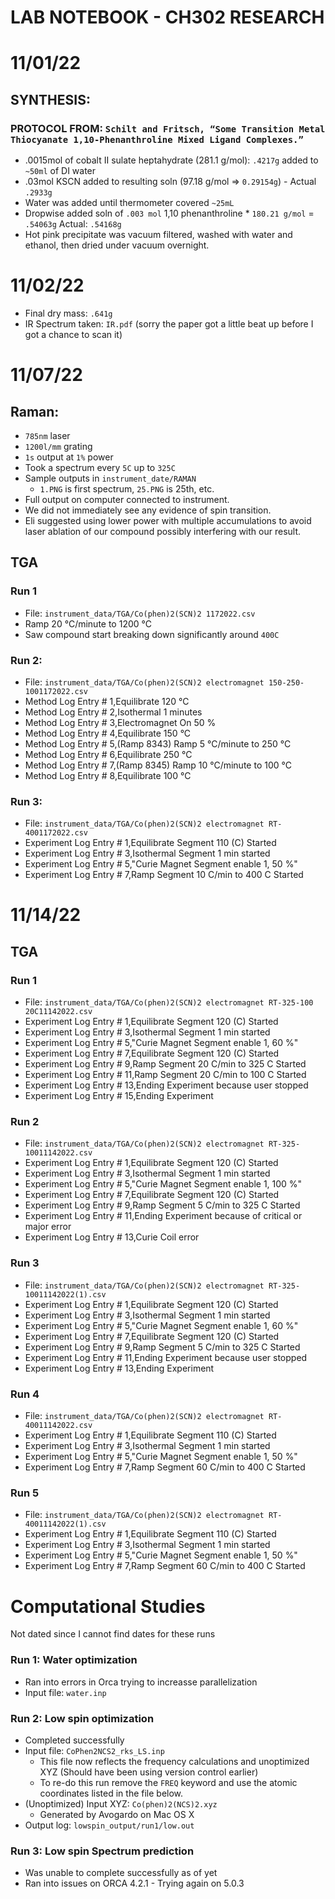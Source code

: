 # LAB NOTEBOOK - CH302 RESEARCH

# 11/01/22

## SYNTHESIS:

### PROTOCOL FROM: `Schilt and Fritsch, “Some Transition Metal Thiocyanate 1,10-Phenanthroline Mixed Ligand Complexes.”`

- .0015mol of cobalt II sulate heptahydrate (281.1 g/mol): `.4217g` added to `~50ml` of DI water
- .03mol KSCN added to resulting soln (97.18 g/mol => `0.29154g`) - Actual `.2933g`
- Water was added until thermometer covered `~25mL`
- Dropwise added soln of `.003 mol` 1,10 phenanthroline \* `180.21 g/mol` = `.54063g`
  Actual: `.54168g`
- Hot pink precipitate was vacuum filtered, washed with water and ethanol, then dried under vacuum overnight.

# 11/02/22

- Final dry mass: `.641g`
- IR Spectrum taken: `IR.pdf` (sorry the paper got a little beat up before I got a chance to scan it)

# 11/07/22

## Raman:

- `785nm` laser
- `1200l/mm` grating
- `1s` output at `1%` power
- Took a spectrum every `5C` up to `325C`
- Sample outputs in `instrument_date/RAMAN`
  - `1.PNG` is first spectrum, `25.PNG` is 25th, etc.
- Full output on computer connected to instrument.
- We did not immediately see any evidence of spin transition.
- Eli suggested using lower power with multiple accumulations to avoid laser ablation of our compound possibly interfering with our result.

## TGA

### Run 1

- File: `instrument_data/TGA/Co(phen)2(SCN)2 1172022.csv`
- Ramp 20 °C/minute to 1200 °C
- Saw compound start breaking down significantly around `400C`

### Run 2:

- File: `instrument_data/TGA/Co(phen)2(SCN)2 electromagnet 150-250-1001172022.csv`
- Method Log Entry # 1,Equilibrate 120 °C
- Method Log Entry # 2,Isothermal 1 minutes
- Method Log Entry # 3,Electromagnet On 50 %
- Method Log Entry # 4,Equilibrate 150 °C
- Method Log Entry # 5,(Ramp 8343) Ramp 5 °C/minute to 250 °C
- Method Log Entry # 6,Equilibrate 250 °C
- Method Log Entry # 7,(Ramp 8345) Ramp 10 °C/minute to 100 °C
- Method Log Entry # 8,Equilibrate 100 °C

### Run 3:

- File: `instrument_data/TGA/Co(phen)2(SCN)2 electromagnet RT-4001172022.csv`
- Experiment Log Entry # 1,Equilibrate Segment 110 (C) Started
- Experiment Log Entry # 3,Isothermal Segment 1 min started
- Experiment Log Entry # 5,"Curie Magnet Segment enable 1, 50 %"
- Experiment Log Entry # 7,Ramp Segment 10 C/min to 400 C Started

# 11/14/22

## TGA

### Run 1

- File: `instrument_data/TGA/Co(phen)2(SCN)2 electromagnet RT-325-100 20C11142022.csv`
- Experiment Log Entry # 1,Equilibrate Segment 120 (C) Started
- Experiment Log Entry # 3,Isothermal Segment 1 min started
- Experiment Log Entry # 5,"Curie Magnet Segment enable 1, 60 %"
- Experiment Log Entry # 7,Equilibrate Segment 120 (C) Started
- Experiment Log Entry # 9,Ramp Segment 20 C/min to 325 C Started
- Experiment Log Entry # 11,Ramp Segment 20 C/min to 100 C Started
- Experiment Log Entry # 13,Ending Experiment because user stopped
- Experiment Log Entry # 15,Ending Experiment

### Run 2

- File: `instrument_data/TGA/Co(phen)2(SCN)2 electromagnet RT-325-10011142022.csv`
- Experiment Log Entry # 1,Equilibrate Segment 120 (C) Started
- Experiment Log Entry # 3,Isothermal Segment 1 min started
- Experiment Log Entry # 5,"Curie Magnet Segment enable 1, 100 %"
- Experiment Log Entry # 7,Equilibrate Segment 120 (C) Started
- Experiment Log Entry # 9,Ramp Segment 5 C/min to 325 C Started
- Experiment Log Entry # 11,Ending Experiment because of critical or major error
- Experiment Log Entry # 13,Curie Coil error

### Run 3

- File: `instrument_data/TGA/Co(phen)2(SCN)2 electromagnet RT-325-10011142022(1).csv`
- Experiment Log Entry # 1,Equilibrate Segment 120 (C) Started
- Experiment Log Entry # 3,Isothermal Segment 1 min started
- Experiment Log Entry # 5,"Curie Magnet Segment enable 1, 60 %"
- Experiment Log Entry # 7,Equilibrate Segment 120 (C) Started
- Experiment Log Entry # 9,Ramp Segment 5 C/min to 325 C Started
- Experiment Log Entry # 11,Ending Experiment because user stopped
- Experiment Log Entry # 13,Ending Experiment

### Run 4

- File: `instrument_data/TGA/Co(phen)2(SCN)2 electromagnet RT-40011142022.csv`
- Experiment Log Entry # 1,Equilibrate Segment 110 (C) Started
- Experiment Log Entry # 3,Isothermal Segment 1 min started
- Experiment Log Entry # 5,"Curie Magnet Segment enable 1, 50 %"
- Experiment Log Entry # 7,Ramp Segment 60 C/min to 400 C Started

### Run 5

- File: `instrument_data/TGA/Co(phen)2(SCN)2 electromagnet RT-40011142022(1).csv`
- Experiment Log Entry # 1,Equilibrate Segment 110 (C) Started
- Experiment Log Entry # 3,Isothermal Segment 1 min started
- Experiment Log Entry # 5,"Curie Magnet Segment enable 1, 50 %"
- Experiment Log Entry # 7,Ramp Segment 60 C/min to 400 C Started

# Computational Studies

Not dated since I cannot find dates for these runs

### Run 1: Water optimization

- Ran into errors in Orca trying to increasse parallelization
- Input file: `water.inp`

### Run 2: Low spin optimization

- Completed successfully
- Input file: `CoPhen2NCS2_rks_LS.inp`
  - This file now reflects the frequency calculations and unoptimized XYZ (Should have been using version control earlier)
  - To re-do this run remove the `FREQ` keyword and use the atomic coordinates listed in the file below.
- (Unoptimized) Input XYZ: `Co(phen)2(NCS)2.xyz`
  - Generated by Avogardo on Mac OS X
- Output log: `lowspin_output/run1/low.out`

### Run 3: Low spin Spectrum prediction

- Was unable to complete successfully as of yet
- Ran into issues on ORCA 4.2.1 - Trying again on 5.0.3

